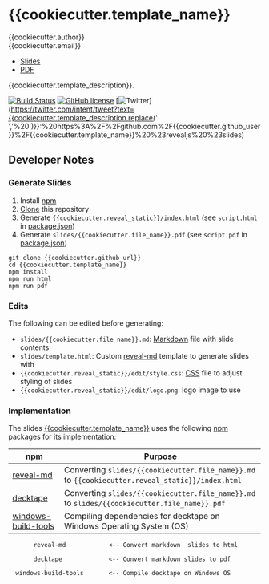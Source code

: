 # {{cookiecutter.template_name}}

{{cookiecutter.author}}  
{{cookiecutter.email}}  

* [Slides](https://{{cookiecutter.github_user}}.github.io/{{cookiecutter.template_name}})
* [PDF](https://github.com/{{cookiecutter.github_short}}/blob/master/slides/{{cookiecutter.file_name}}.pdf)

{{cookiecutter.template_description}}.

[![Build Status](https://travis-ci.org/{{cookiecutter.github_short}}.svg?branch=master)](https://travis-ci.org/{{cookiecutter.github_short}})
[![GitHub license](https://img.shields.io/github/license/{{cookiecutter.github_short}}.svg)](https://github.com/{{cookiecutter.github_short}}/blob/master/LICENSE)
[![Twitter](https://img.shields.io/twitter/url/https/github.com/{{cookiecutter.github_short}}.svg?style=social)](https://twitter.com/intent/tweet?text={{cookiecutter.template_description.replace(' ','%20')}}:%20https%3A%2F%2Fgithub.com%2F{{cookiecutter.github_user}}%2F{{cookiecutter.template_name}}%20%23revealjs%20%23slides)

## Developer Notes

### Generate Slides

1. Install [npm](https://www.npmjs.com/)
2. [Clone](https://git-scm.com/docs/git-clone) this repository
3. Generate `{{cookiecutter.reveal_static}}/index.html` (see `script.html` in [package.json](https://github.com/{{cookiecutter.github_short}}/blob/master/package.json))
4. Generate `slides/{{cookiecutter.file_name}}.pdf` (see `script.pdf` in [package.json](https://github.com/{{cookiecutter.github_short}}/blob/master/package.json))

```
git clone {{cookiecutter.github_url}}
cd {{cookiecutter.template_name}}
npm install
npm run html
npm run pdf
```

### Edits

The following can be edited before generating:

* `slides/{{cookiecutter.file_name}}.md`: [Markdown](https://daringfireball.net/projects/markdown/) file with slide contents
* `slides/template.html`: Custom [reveal-md](https://github.com/webpro/reveal-md) template to generate slides with
* `{{cookiecutter.reveal_static}}/edit/style.css`: [CSS](https://developer.mozilla.org/en-US/docs/Web/CSS) file to adjust styling of slides
* `{{cookiecutter.reveal_static}}/edit/logo.png`: logo image to use

### Implementation


The slides [{{cookiecutter.template_name}}]({{cookiecutter.github_url}}) uses the following [npm](https://www.npmjs.com/) packages for its implementation:

npm | Purpose
--- | ---
[reveal-md](https://www.npmjs.com/package/reveal-md) | Converting `slides/{{cookiecutter.file_name}}.md` to `{{cookiecutter.reveal_static}}/index.html`
[decktape](https://www.npmjs.com/package/decktape) | Converting `slides/{{cookiecutter.file_name}}.md` to `slides/{{cookiecutter.file_name}}.pdf`
[windows-build-tools](https://www.npmjs.com/package/windows-build-tools) | Compiling dependencies for decktape on Windows Operating System (OS)

```
       reveal-md            <-- Convert markdown  slides to html

       decktape             <-- Convert markdown slides to pdf
          |
  windows-build-tools       <-- Compile decktape on Windows OS
```
